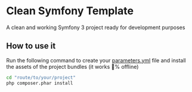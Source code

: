 Clean Symfony Template
==========

A clean and working Symfony 3 project ready for development purposes

How to use it
--------

Run the following command to create your [parameters.yml](app/config/parameters.yml.dist) file and install the assets of the project bundles (it works :100:% offline)

```bash
cd "route/to/your/project"
php composer.phar install
```